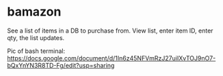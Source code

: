 # bamazon

See a list of items in a DB to purchase from. 
View list, enter item ID, enter qty, the list updates.

Pic of bash terminal:
https://docs.google.com/document/d/1In6z45NFVmRzJ27uiIXvTOJ9nO7-bQxYnYN3R8TD-Fg/edit?usp=sharing